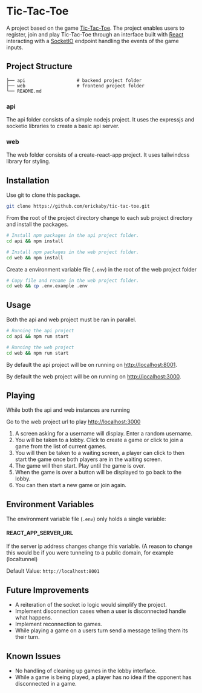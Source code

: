 # Tic-Tac-Toe

A project based on the game [Tic-Tac-Toe](https://en.wikipedia.org/wiki/Tic-tac-toe). The project enables users to register, join and play Tic-Tac-Toe through an interface built with [React](https://reactjs.org/) interacting with a [SocketIO](https://socket.io/) endpoint handling the events of the game inputs.



## Project Structure
    ├── api                   # backend project folder
    ├── web                   # frontend project folder
    └── README.md
### api
The api folder consists of a simple nodejs project. It uses the expressjs and socketio libraries to create a basic api server.
### web
The web folder consists of a create-react-app project. It uses tailwindcss library for styling.

## Installation

Use git to clone this package.

```bash
git clone https://github.com/erickaby/tic-tac-toe.git
```
From the root of the project directory change to each sub project directory and install the packages.
```bash
# Install npm packages in the api project folder.
cd api && npm install

# Install npm packages in the web project folder.
cd web && npm install
```
Create a environment variable file (`.env`) in the root of the web project folder
```bash
# Copy file and rename in the web project folder.
cd web && cp .env.example .env
``` 

## Usage
Both the api and web project must be ran in parallel.
```bash
# Running the api project
cd api && npm run start

# Running the web project
cd web && npm run start 
```
By default the api project will be on running on [http://localhost:8001](http://localhost:8001).

By default the web project will be on running on [http://localhost:3000](http://localhost:3000).

## Playing
While both the api and web instances are running

Go to the web project url to play [http://localhost:3000](http://localhost:3000)

1. A screen asking for a username will display. Enter a random username.
2. You will be taken to a lobby. Click to create a game or click to join a game from the list of current games.
3. You will then be taken to a waiting screen, a player can click to then start the game once both players are in the waiting screen.
4. The game will then start. Play until the game is over.
5. When the game is over a button will be displayed to go back to the lobby.
6. You can then start a new game or join again.

## Environment Variables

The environment variable file (`.env`) only holds a single variable:
#### REACT_APP_SERVER_URL
If the server ip address changes change this variable. (A reason to change this would be if you were tunneling to a public domain, for example (localtunnel)

Default Value: `http://localhost:8001`

## Future Improvements
- A reiteration of the socket io logic would simplify the project.
- Implement disconnection cases when a user is disconnected handle what happens. 
- Implement reconnection to games.
- While playing a game on a users turn send a message telling them its their turn. 

## Known Issues
- No handling of cleaning up games in the lobby interface.
- While a game is being played, a player has no idea if the opponent has disconnected in a game.
